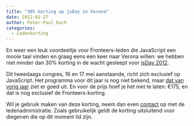 ```yaml
---
title: "30% korting op jsDay in Verona"
date: 2012-02-27
author: Peter-Paul Koch
categories: 
  - Ledenkorting
---
```

En weer een leuk voordeeltje voor Fronteers-leden die JavaScript een mooie taal vinden en graag eens een keer naar Verona willen: we hebben niet minder dan 30% korting in de wacht gesleept voor [jsDay 2012](http://2012.jsday.it/).

Dit tweedaags congres, 16 en 17 mei aanstaande, richt zich exclusief op JavaScript. Het programma voor dit jaar is nog niet bekend, maar [dat van vorig jaar](http://www.jsday.it/2011/schedule) ziet er goed uit. En voor de prijs hoef je het niet te laten: €175, en dat is nog exclusief de Fronteers-korting.

Wil je gebruik maken van deze korting, neem dan even [contact](/contact) op met de ledenadministratie. Zoals gebruikelijk geldt de korting uitsluitend voor diegenen die op dit moment lid zijn.
